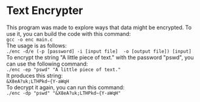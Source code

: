 
# Text Encrypter

This program was made to explore ways that data might be encrypted. To use it, you can build the code with this command:   
    ```
    gcc -o enc main.c
    ```   
The usage is as follows:   
    ```
    ./enc -d/e (-p [password] -i [input file] 
        -o [output file]) [input]
    ```   
To encrypt the string "A little piece of text." with the password "pswd", you can use the following command:   
    ```
    ./enc -ep "pswd" "A little piece of text."
    ```   
It produces this string:   
    ```
    &X8eA?uk;LTHPkd~{Y-aWqH
    ```   
To decrypt it again, you can run this command:   
    ```
    ./enc -dp "pswd" "&X8eA?uk;LTHPkd~{Y-aWqH"
    ```   
